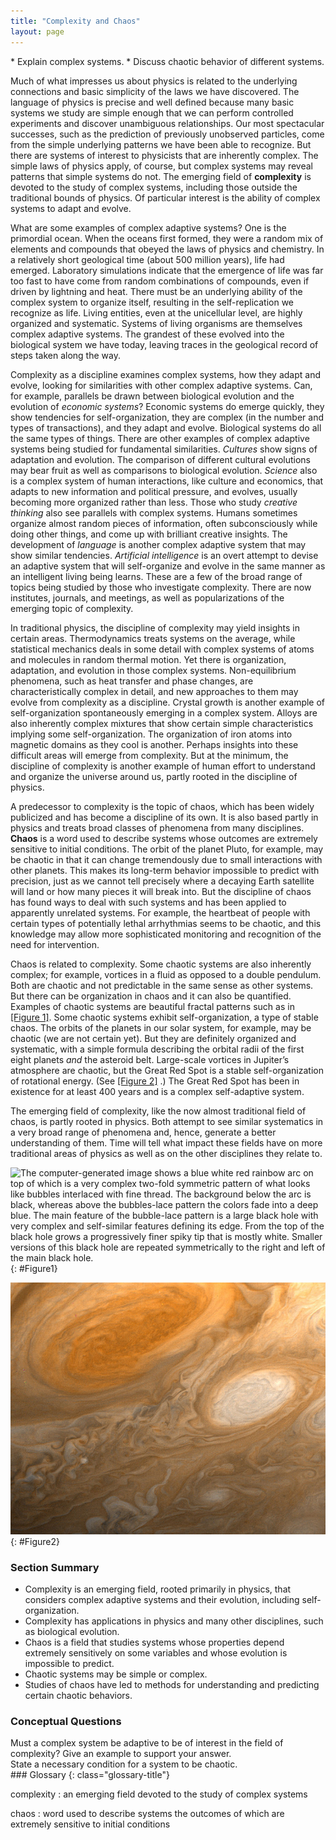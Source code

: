```yaml
---
title: "Complexity and Chaos"
layout: page
--- 
```


<div class="abstract" markdown="1">
* Explain complex systems.
* Discuss chaotic behavior of different systems.
</div>

Much of what impresses us about physics is related to the underlying connections
and basic simplicity of the laws we have discovered. The language of physics is
precise and well defined because many basic systems we study are simple enough
that we can perform controlled experiments and discover unambiguous
relationships. Our most spectacular successes, such as the prediction of
previously unobserved particles, come from the simple underlying patterns we
have been able to recognize. But there are systems of interest to physicists
that are inherently complex. The simple laws of physics apply, of course, but
complex systems may reveal patterns that simple systems do not. The emerging
field of **complexity** is devoted to the study of complex systems, including
those outside the traditional bounds of physics. Of particular interest is the
ability of complex systems to adapt and evolve.

What are some examples of complex adaptive systems? One is the primordial ocean.
When the oceans first formed, they were a random mix of elements and compounds
that obeyed the laws of physics and chemistry. In a relatively short geological
time (about 500 million years), life had emerged. Laboratory simulations
indicate that the emergence of life was far too fast to have come from random
combinations of compounds, even if driven by lightning and heat. There must be
an underlying ability of the complex system to organize itself, resulting in the
self-replication we recognize as life. Living entities, even at the unicellular
level, are highly organized and systematic. Systems of living organisms are
themselves complex adaptive systems. The grandest of these evolved into the
biological system we have today, leaving traces in the geological record of
steps taken along the way.

Complexity as a discipline examines complex systems, how they adapt and evolve,
looking for similarities with other complex adaptive systems. Can, for example,
parallels be drawn between biological evolution and the evolution of *economic
systems*? Economic systems do emerge quickly, they show tendencies for
self-organization, they are complex (in the number and types of transactions),
and they adapt and evolve. Biological systems do all the same types of things.
There are other examples of complex adaptive systems being studied for
fundamental similarities. *Cultures* show signs of adaptation and evolution. The
comparison of different cultural evolutions may bear fruit as well as
comparisons to biological evolution. *Science* also is a complex system of human
interactions, like culture and economics, that adapts to new information and
political pressure, and evolves, usually becoming more organized rather than
less. Those who study *creative thinking* also see parallels with complex
systems. Humans sometimes organize almost random pieces of information, often
subconsciously while doing other things, and come up with brilliant creative
insights. The development of *language* is another complex adaptive system that
may show similar tendencies. *Artificial intelligence* is an overt attempt to
devise an adaptive system that will self-organize and evolve in the same manner
as an intelligent living being learns. These are a few of the broad range of
topics being studied by those who investigate complexity. There are now
institutes, journals, and meetings, as well as popularizations of the emerging
topic of complexity.

In traditional physics, the discipline of complexity may yield insights in
certain areas. Thermodynamics treats systems on the average, while statistical
mechanics deals in some detail with complex systems of atoms and molecules in
random thermal motion. Yet there is organization, adaptation, and evolution in
those complex systems. Non-equilibrium phenomena, such as heat transfer and
phase changes, are characteristically complex in detail, and new approaches to
them may evolve from complexity as a discipline. Crystal growth is another
example of self-organization spontaneously emerging in a complex system. Alloys
are also inherently complex mixtures that show certain simple characteristics
implying some self-organization. The organization of iron atoms into magnetic
domains as they cool is another. Perhaps insights into these difficult areas
will emerge from complexity. But at the minimum, the discipline of complexity is
another example of human effort to understand and organize the universe around
us, partly rooted in the discipline of physics.

A predecessor to complexity is the topic of chaos, which has been widely
publicized and has become a discipline of its own. It is also based partly in
physics and treats broad classes of phenomena from many disciplines. **Chaos**
is a word used to describe systems whose outcomes are extremely sensitive to
initial conditions. The orbit of the planet Pluto, for example, may be chaotic
in that it can change tremendously due to small interactions with other planets.
This makes its long-term behavior impossible to predict with precision, just as
we cannot tell precisely where a decaying Earth satellite will land or how many
pieces it will break into. But the discipline of chaos has found ways to deal
with such systems and has been applied to apparently unrelated systems. For
example, the heartbeat of people with certain types of potentially lethal
arrhythmias seems to be chaotic, and this knowledge may allow more sophisticated
monitoring and recognition of the need for intervention.

Chaos is related to complexity. Some chaotic systems are also inherently
complex; for example, vortices in a fluid as opposed to a double pendulum. Both
are chaotic and not predictable in the same sense as other systems. But there
can be organization in chaos and it can also be quantified. Examples of chaotic
systems are beautiful fractal patterns such as in [[Figure 1]](#Figure1). Some
chaotic systems exhibit self-organization, a type of stable chaos. The orbits of
the planets in our solar system, for example, may be chaotic (we are not certain
yet). But they are definitely organized and systematic, with a simple formula
describing the orbital radii of the first eight planets *and* the asteroid belt.
Large-scale vortices in Jupiter’s atmosphere are chaotic, but the Great Red Spot
is a stable self-organization of rotational energy. (See [[Figure 2]](#Figure2)
.) The Great Red Spot has been in existence for at least 400 years and is a
complex self-adaptive system.

The emerging field of complexity, like the now almost traditional field of
chaos, is partly rooted in physics. Both attempt to see similar systematics in a
very broad range of phenomena and, hence, generate a better understanding of
them. Time will tell what impact these fields have on more traditional areas of
physics as well as on the other disciplines they relate to.

![The computer-generated image shows a blue white red rainbow arc on top of which is a very complex two-fold symmetric pattern of what looks like bubbles interlaced with fine thread. The background below the arc is black, whereas above the bubbles-lace pattern the colors fade into a deep blue. The main feature of the bubble-lace pattern is a large black hole with very complex and self-similar features defining its edge. From the top of the black hole grows a progressively finer spiky tip that is mostly white. Smaller versions of this black hole are repeated symmetrically to the right and left of the main black hole.](../resources/Figure_34_05_01.jpg "This image is related to the Mandelbrot set, a complex mathematical form that is chaotic. The patterns are infinitely fine as you look closer and closer, and they indicate order in the presence of chaos. (credit: Gilberto Santa Rosa)")
{: #Figure1}

![The picture shows what looks like a flowing orangish liquid into which some milk has been mixed. The main features are two eddies or vortices: a larger one that is a darker orange than the background and the other, smaller one, that is more milky than the background.](../resources/Figure_34_05_02.jpg "The Great Red Spot on Jupiter is an example of self-organization in a complex and chaotic system. Smaller vortices in Jupiter&#x2019;s atmosphere behave chaotically, but the triple-Earth-size spot is self-organized and stable for at least hundreds of years. (credit: NASA)")
{: #Figure2}

### Section Summary

* Complexity is an emerging field, rooted primarily in physics, that considers
  complex adaptive systems and their evolution, including self-organization.
* Complexity has applications in physics and many other disciplines, such as
  biological evolution.
* Chaos is a field that studies systems whose properties depend extremely
  sensitively on some variables and whose evolution is impossible to predict.
* Chaotic systems may be simple or complex.
* Studies of chaos have led to methods for understanding and predicting certain
  chaotic behaviors.

### Conceptual Questions

<div class="exercise" data-element-type="conceptual-questions">
<div class="problem" markdown="1">
Must a complex system be adaptive to be of interest in the field of complexity? Give an example to support your answer.

</div>
</div>

<div class="exercise" data-element-type="conceptual-questions">
<div class="problem" markdown="1">
State a necessary condition for a system to be chaotic.

</div>
</div>

<div class="glossary" markdown="1">
### Glossary
{: class="glossary-title"}

complexity
: an emerging field devoted to the study of complex systems

chaos
: word used to describe systems the outcomes of which are extremely sensitive to
initial conditions

</div>
